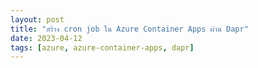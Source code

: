```yaml
---
layout: post
title: "สร้าง cron job ใน Azure Container Apps ผ่าน Dapr"
date: 2023-04-12
tags: [azure, azure-container-apps, dapr]
---
```

